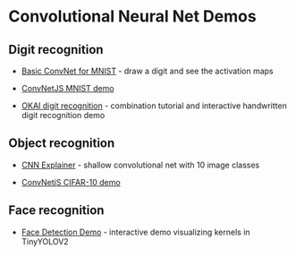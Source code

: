 # Convolutional Neural Net Demos

## Digit recognition
* [Basic ConvNet for MNIST](https://transcranial.github.io/keras-js/#/mnist-cnn) - draw a digit and see the activation maps

* [ConvNetJS MNIST demo](https://cs.stanford.edu/people/karpathy/convnetjs/demo/mnist.html)

* [OKAI digit recognition](https://okai.brown.edu/chapter0.html) - combination tutorial and interactive handwritten digit recognition demo

## Object recognition

* [CNN Explainer](https://poloclub.github.io/cnn-explainer/) - shallow convolutional net with 10 image classes

* [ConvNetjS CIFAR-10 demo](https://cs.stanford.edu/people/karpathy/convnetjs/demo/cifar10.html)

## Face recognition

* [Face Detection Demo](https://www.cs.cmu.edu/~dst/FaceDemo) - interactive demo visualizing kernels in TinyYOLOV2